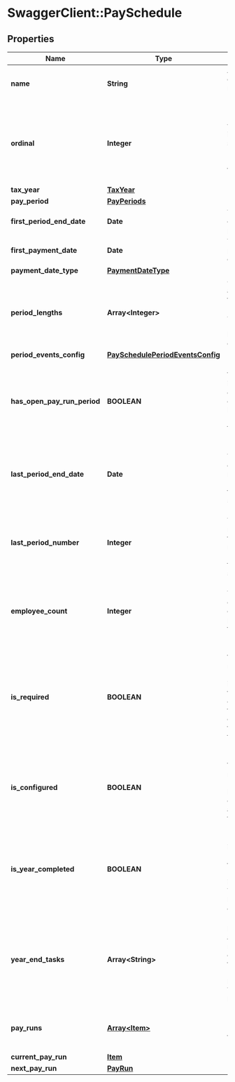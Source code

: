 # SwaggerClient::PaySchedule

## Properties
Name | Type | Description | Notes
------------ | ------------- | ------------- | -------------
**name** | **String** | A descriptive name for this PaySchedule | [optional] 
**ordinal** | **Integer** | [readonly] Indicates whether this is first, second, third (etc) PaySchedule for this PayPeriod. | [optional] 
**tax_year** | [**TaxYear**](TaxYear.md) |  | [optional] 
**pay_period** | [**PayPeriods**](PayPeriods.md) |  | [optional] 
**first_period_end_date** | **Date** | The last day of the first pay period | [optional] 
**first_payment_date** | **Date** | The first payment date | [optional] 
**payment_date_type** | [**PaymentDateType**](PaymentDateType.md) |  | [optional] 
**period_lengths** | **Array&lt;Integer&gt;** | Only applicable for PayPeriod of Custom. Defines the length of each period | [optional] 
**period_events_config** | [**PaySchedulePeriodEventsConfig**](PaySchedulePeriodEventsConfig.md) |  | [optional] 
**has_open_pay_run_period** | **BOOLEAN** | [readonly] Will be true if the employer currently has an open PayRun for this PayPeriod | [optional] 
**last_period_end_date** | **Date** | [readonly] The end date of the most recent PayRun on this schedule | [optional] 
**last_period_number** | **Integer** | [readonly] The period number of the most recent PayRun on this schedule | [optional] 
**employee_count** | **Integer** | [readonly] The number of employees paid with this PaySchedule | [optional] 
**is_required** | **BOOLEAN** | [readonly] Whether or not this PaySchedule is required for the employer, ie: they have employees to be paid on this PaySchedule | [optional] 
**is_configured** | **BOOLEAN** | [readonly] Whether or not this PaySchedule has been configured and is ready for use | [optional] 
**is_year_completed** | **BOOLEAN** | [readonly] Returns true if all PayRuns for this PaySchedule in the TaxYear have been completed | [optional] 
**year_end_tasks** | **Array&lt;String&gt;** | [readonly] A list of actions that need to be completed for this PaySchedule before this TaxYear can be finalised | [optional] 
**pay_runs** | [**Array&lt;Item&gt;**](Item.md) | [readonly] Details of PayRuns for this PaySchedule | [optional] 
**current_pay_run** | [**Item**](Item.md) |  | [optional] 
**next_pay_run** | [**PayRun**](PayRun.md) |  | [optional] 

